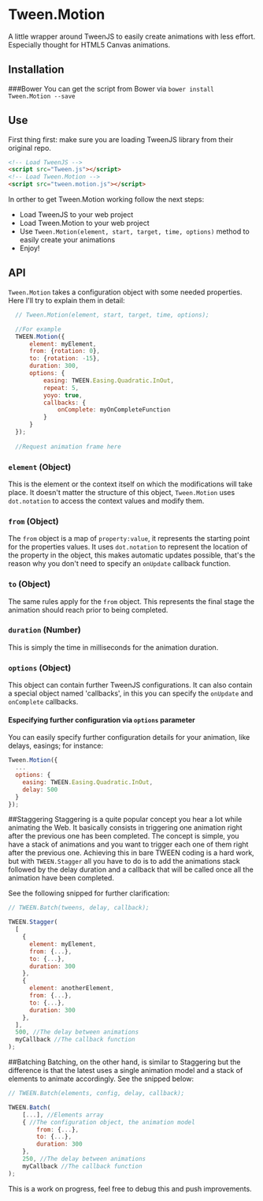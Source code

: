 # Tween.Motion
A little wrapper around TweenJS to easily create animations with less effort. Especially thought for HTML5 Canvas animations.

## Installation
###Bower
You can get the script from Bower via `bower install Tween.Motion --save`

## Use
First thing first: make sure you are loading TweenJS library from their original repo. 
```html
<!-- Load TweenJS -->
<script src="Tween.js"></script>
<!-- Load Tween.Motion -->
<script src="tween.motion.js"></script>
```

In orther to get Tween.Motion working follow the next steps:
* Load TweenJS to your web project
* Load Tween.Motion to your web project
* Use `Tween.Motion(element, start, target, time, options)` method to easily create your animations
* Enjoy!

## API
`Tween.Motion` takes a configuration object with some needed properties. Here I'll try to explain them in detail:

```javascript
  // Tween.Motion(element, start, target, time, options);

  //For example
  TWEEN.Motion({
      element: myElement,
      from: {rotation: 0},
      to: {rotation: -15},
      duration: 300,
      options: {
          easing: TWEEN.Easing.Quadratic.InOut,
          repeat: 5,
          yoyo: true,
          callbacks: {
              onComplete: myOnCompleteFunction
          }
      }
  });
  
  //Request animation frame here
```

### `element` (Object)
This is the element or the context itself on which the modifications will take place. It doesn't matter the structure of this object, `Tween.Motion` uses `dot.notation` to access the context values and modify them.

### `from` (Object)
The `from` object is a map of `property:value`, it represents the starting point for the properties values. It uses `dot.notation` to represent the location of the property in the object, this makes automatic updates possible, that's the reason why you don't need to specify an `onUpdate` callback function.

### `to` (Object)
The same rules apply for the `from` object. This represents the final stage the animation should reach prior to being completed.

### `duration` (Number)
This is simply the time in milliseconds for the animation duration.

### `options` (Object)
This object can contain further TweenJS configurations. 
It can also contain a special object named 'callbacks', in this you can specify the `onUpdate` and `onComplete` callbacks.

#### Especifying further configuration via `options` parameter
You can easily specify further configuration details for your animation, like delays, easings; for instance:
```javascript
Tween.Motion({
  ...
  options: {
    easing: TWEEN.Easing.Quadratic.InOut,
    delay: 500
  }
});
```

##Staggering
Staggering is a quite popular concept you hear a lot while animating the Web. It basically consists in triggering one animation right after the previous one has been completed. The concept is simple, you have a stack of animations and you want to trigger each one of them right after the previous one. Achieving this in bare TWEEN coding is a hard work, but with `TWEEN.Stagger` all you have to do is to add the animations stack followed by the delay duration and a callback that will be called once all the animation have been completed.

See the following snipped for further clarification:

```javascript
// TWEEN.Batch(tweens, delay, callback);

TWEEN.Stagger(
  [
    {
      element: myElement,
      from: {...},
      to: {...},
      duration: 300
    },
    {
      element: anotherElement,
      from: {...},
      to: {...},
      duration: 300
    },
  ],
  500, //The delay between animations
  myCallback //The callback function
);
```

##Batching
Batching, on the other hand, is similar to Staggering but the difference is that the latest uses a single animation model and a stack of elements to animate accordingly. See the snipped below:

```javascript
// TWEEN.Batch(elements, config, delay, callback);

TWEEN.Batch(
	[...], //Elements array
    { //The configuration object, the animation model
    	from: {...},
        to: {...},
        duration: 300
    },
    250, //The delay between animations
    myCallback //The callback function
);
```

This is a work on progress, feel free to debug this and push improvements.
